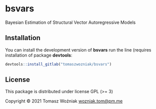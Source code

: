 
<!-- README.md is generated from README.Rmd. Please edit that file -->

# bsvars

Bayesian Estimation of Structural Vector Autoregressive Models

## Installation

You can install the development version of **bsvars** run the line
(requires installation of package **devtools**:

``` r
devtools::install_gitlab("tomaszwozniak/bsvars")
```

<!-- ## Example -->

## License

This package is distributed under license GPL (>= 3)

Copyright © 2021 Tomasz Woźniak <wozniak.tom@pm.me>
